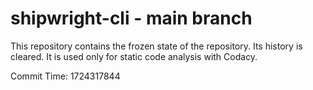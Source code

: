 # shipwright-cli - main branch

This repository contains the frozen state of the repository.
Its history is cleared. It is used only for static code
analysis with Codacy.

Commit Time: 1724317844